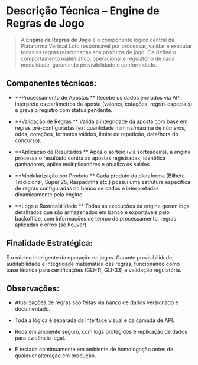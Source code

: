 # **Descrição Técnica – Engine de Regras de Jogo**

> A **Engine de Regras de Jogo** é o componente lógico central da Plataforma Vertical Loto responsável por processar, validar e executar todas as regras relacionadas aos produtos de jogo. Ela define o comportamento matemático, operacional e regulatório de cada modalidade, garantindo previsibilidade e conformidade.

## **Componentes técnicos:**

- **Processamento de Apostas  **
  Recebe os dados enviados via API, interpreta os parâmetros da aposta (valores, cotações, regras especiais) e grava o registro com status pendente.

- **Validação de Regras  **
  Valida a integridade da aposta com base em regras pré-configuradas (ex: quantidade mínima/máxima de números, odds, cotações, formatos válidos, limite de repetição, data/hora do concurso).

- **Aplicação de Resultados  **
  Após o sorteio (via sorteadeira), a engine processa o resultado contra as apostas registradas, identifica ganhadores, aplica multiplicadores e atualiza os saldos.

- **Modularização por Produto  **
  Cada produto da plataforma (Bilhete Tradicional, Super 25, Raspadinha etc.) possui uma estrutura específica de regras configuradas no banco de dados e interpretadas dinamicamente pela engine.

- **Logs e Rastreabilidade  **
  Todas as execuções da engine geram logs detalhados que são armazenados em banco e exportáveis pelo backoffice, com informações de tempo de processamento, regras aplicadas e erros (se houver).

## **Finalidade Estratégica:**

É o núcleo inteligente da operação de jogos. Garante previsibilidade, auditabilidade e integridade matemática das regras, funcionando como base técnica para certificações (GLI-11, GLI-33) e validação regulatória.

## **Observações:**

- Atualizações de regras são feitas via banco de dados versionado e documentado.

- Toda a lógica é separada da interface visual e da camada de API.

- Roda em ambiente seguro, com logs protegidos e replicação de dados para evidência legal.

- É testada continuamente em ambiente de homologação antes de qualquer alteração em produção.
